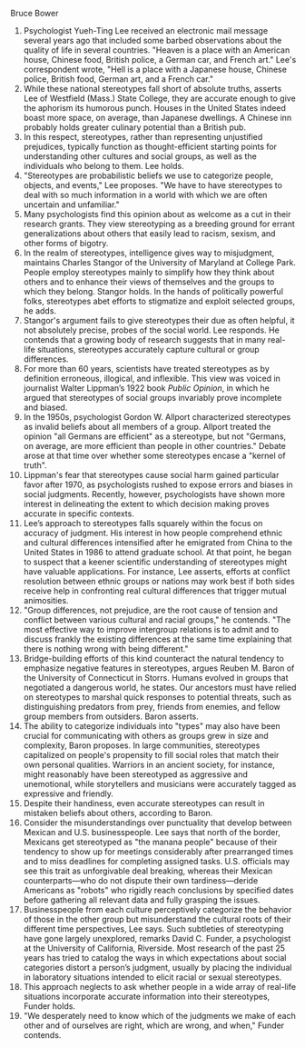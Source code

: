 Bruce Bower
1. Psychologist Yueh-Ting Lee received an electronic mail message several years ago that included some barbed observations about the quality of life in several countries. "Heaven is a place with an American house, Chinese food, British police, a German car, and French art." Lee's correspondent wrote, "Hell is a place with a Japanese house, Chinese police, British food, German art, and a French car."
2. While these national stereotypes fall short of absolute truths, asserts Lee of Westfield (Mass.) State College, they are accurate enough to give the aphorism its humorous punch. Houses in the United States indeed boast more space, on average, than Japanese dwellings. A Chinese inn probably holds greater culinary potential than a British pub.
3. In this respect, stereotypes, rather than representing unjustified prejudices, typically function as thought-efficient starting points for understanding other cultures and social groups, as well as the individuals who belong to them. Lee holds.
4. "Stereotypes are probabilistic beliefs we use to categorize people, objects, and events," Lee proposes. "We have to have stereotypes to deal with so much information in a world with which we are often uncertain and unfamiliar."
5. Many psychologists find this opinion about as welcome as a cut in their research grants. They view stereotyping as a breeding ground for errant generalizations about others that easily lead to racism, sexism, and other forms of bigotry.
6. In the realm of stereotypes, intelligence gives way to misjudgment, maintains Charles Stangor of the University of Maryland at College Park. People employ stereotypes mainly to simplify how they think about others and to enhance their views of themselves and the groups to which they belong. Stangor holds. In the hands of politically powerful folks, stereotypes abet efforts to stigmatize and exploit selected groups, he adds.
7. Stangor's argument fails to give stereotypes their due as often helpful, it not absolutely precise, probes of the social world. Lee responds. He contends that a growing body of research suggests that in many real-life situations, stereotypes accurately capture cultural or group differences.
8. For more than 60 years, scientists have treated stereotypes as by definition erroneous, illogical, and inflexible. This view was voiced in journalist Walter Lippman’s 1922 book _Public Opinion_, in which he argued that stereotypes of social groups invariably prove incomplete and biased.
9. In the 1950s, psychologist Gordon W. Allport characterized stereotypes as invalid beliefs about all members of a group. Allport treated the opinion "all Germans are efficient" as a stereotype, but not "Germans, on average, are more efficient than people in other countries." Debate arose at that time over whether some stereotypes encase a "kernel of truth".
10. Lippman's fear that stereotypes cause social harm gained particular favor after 1970, as psychologists rushed to expose errors and biases in social judgments. Recently, however, psychologists have shown more interest in delineating the extent to which decision making proves accurate in specific contexts.
11. Lee’s approach to stereotypes falls squarely within the focus on accuracy of judgment. His interest in how people comprehend ethnic and cultural differences intensified after he emigrated from China to the United States in 1986 to attend graduate school. At that point, he began to suspect that a keener scientific understanding of stereotypes might have valuable applications. For instance, Lee asserts, efforts at conflict resolution between ethnic groups or nations may work best if both sides receive help in confronting real cultural differences that trigger mutual animosities.
12. "Group differences, not prejudice, are the root cause of tension and conflict between various cultural and racial groups," he contends. "The most effective way to improve intergroup relations is to admit and to discuss frankly the existing differences at the same time explaining that there is nothing wrong with being different."
13. Bridge-building efforts of this kind counteract the natural tendency to emphasize negative features in stereotypes, argues Reuben M. Baron of the University of Connecticut in Storrs. Humans evolved in groups that negotiated a dangerous world, he states. Our ancestors must have relied on stereotypes to marshal quick responses to potential threats, such as distinguishing predators from prey, friends from enemies, and fellow group members from outsiders. Baron asserts.
14. The ability to categorize individuals into "types" may also have been crucial for communicating with others as groups grew in size and complexity, Baron proposes. In large communities, stereotypes capitalized on people's propensity to fill social roles that match their own personal qualities. Warriors in an ancient society, for instance, might reasonably have been stereotyped as aggressive and unemotional, while storytellers and musicians were accurately tagged as expressive and friendly.
15. Despite their handiness, even accurate stereotypes can result in mistaken beliefs about others, according to Baron.
16. Consider the misunderstandings over punctuality that develop between Mexican and U.S. businesspeople. Lee says that north of the border, Mexicans get stereotyped as "the manana people" because of their tendency to show up for meetings considerably after prearranged times and to miss deadlines for completing assigned tasks. U.S. officials may see this trait as unforgivable deal breaking, whereas their Mexican counterparts—who do not dispute their own tardiness—deride Americans as "robots" who rigidly reach conclusions by specified dates before gathering all relevant data and fully grasping the issues.
17. Businesspeople from each culture perceptively categorize the behavior of those in the other group but misunderstand the cultural roots of their different time perspectives, Lee says. Such subtleties of stereotyping have gone largely unexplored, remarks David C. Funder, a psychologist at the University of California, Riverside. Most research of the past 25 years has tried to catalog the ways in which expectations about social categories distort a person’s judgment, usually by placing the individual in laboratory situations intended to elicit racial or sexual stereotypes.
18. This approach neglects to ask whether people in a wide array of real-life situations incorporate accurate information into their stereotypes, Funder holds.
19. "We desperately need to know which of the judgments we make of each other and of ourselves are right, which are wrong, and when," Funder contends.